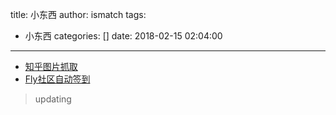 title: 小东西
author: ismatch
tags:
  - 小东西
categories: []
date: 2018-02-15 02:04:00
---
- [知乎图片抓取](https://github.com/skyIsland/Sky.Zhihu.Crawler)
- [Fly社区自动签到](https://github.com/skyIsland/FlyAutoSign)
> updating